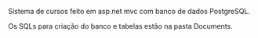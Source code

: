 Sistema de cursos feito em asp.net mvc com banco de dados PostgreSQL.

Os SQLs para criação do banco e tabelas estão na pasta Documents.

